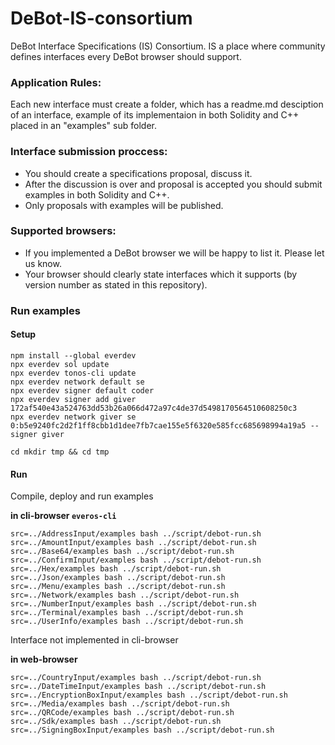 # DeBot-IS-consortium
DeBot Interface Specifications (IS) Consortium. IS a place where community defines interfaces every DeBot browser should support.

### Application Rules:

Each new interface must create a folder, which has a readme.md desciption of an interface, example of its implementaion in both Solidity and C++ placed in an "examples" sub folder.

### Interface submission proccess:

* You should create a specifications proposal, discuss it. 
* After the discussion is over and proposal is accepted you should submit examples in both Solidity and C++. 
* Only proposals with examples will be published.

### Supported browsers:

* If you implemented a DeBot browser we will be happy to list it. Please let us know.
* Your browser should clearly state interfaces which it supports (by version number as stated in this repository).


### Run examples

#### Setup

```shell
npm install --global everdev
npx everdev sol update
npx everdev tonos-cli update
npx everdev network default se
npx everdev signer default coder
npx everdev signer add giver 172af540e43a524763dd53b26a066d472a97c4de37d5498170564510608250c3
npx everdev network giver se 0:b5e9240fc2d2f1ff8cbb1d1dee7fb7cae155e5f6320e585fcc685698994a19a5 --signer giver
```

```shell
cd mkdir tmp && cd tmp
```

#### Run

Compile, deploy and run examples

**in cli-browser `everos-cli`**

```shell
src=../AddressInput/examples bash ../script/debot-run.sh
src=../AmountInput/examples bash ../script/debot-run.sh
src=../Base64/examples bash ../script/debot-run.sh
src=../ConfirmInput/examples bash ../script/debot-run.sh
src=../Hex/examples bash ../script/debot-run.sh
src=../Json/examples bash ../script/debot-run.sh
src=../Menu/examples bash ../script/debot-run.sh
src=../Network/examples bash ../script/debot-run.sh
src=../NumberInput/examples bash ../script/debot-run.sh
src=../Terminal/examples bash ../script/debot-run.sh
src=../UserInfo/examples bash ../script/debot-run.sh
```

Interface not implemented in cli-browser

**in web-browser**
```shell
src=../CountryInput/examples bash ../script/debot-run.sh 
src=../DateTimeInput/examples bash ../script/debot-run.sh
src=../EncryptionBoxInput/examples bash ../script/debot-run.sh
src=../Media/examples bash ../script/debot-run.sh
src=../QRCode/examples bash ../script/debot-run.sh
src=../Sdk/examples bash ../script/debot-run.sh
src=../SigningBoxInput/examples bash ../script/debot-run.sh
```
